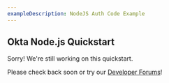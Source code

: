 ```yaml
---
exampleDescription: NodeJS Auth Code Example
---
```


## Okta Node.js Quickstart

Sorry! We're still working on this quickstart.

Please check back soon or try our [Developer Forums](https://devforum.okta.com/)!
